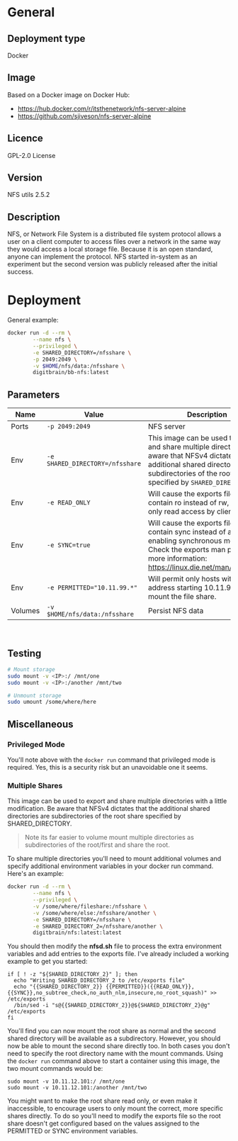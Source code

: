 # General

## Deployment type

Docker

## Image

Based on a Docker image on Docker Hub:

- https://hub.docker.com/r/itsthenetwork/nfs-server-alpine
- https://github.com/sjiveson/nfs-server-alpine

## Licence

GPL-2.0 License

## Version

NFS utils 2.5.2

## Description

NFS, or Network File System is a distributed file system protocol allows a user on a client computer to access files over a network in the same way they would access a local storage file. Because it is an open standard, anyone can implement the protocol. NFS started in-system as an experiment but the second version was publicly released after the initial success.

# Deployment

General example:

```sh
docker run -d --rm \
        --name nfs \
        --privileged \
        -e SHARED_DIRECTORY=/nfsshare \
        -p 2049:2049 \
        -v $HOME/nfs/data:/nfsshare \
        digitbrain/bb-nfs:latest
```

## Parameters

|Name|Value|Description|
|-|-|-|
|Ports|`-p 2049:2049`|NFS server|
|Env|`-e SHARED_DIRECTORY=/nfsshare`|This image can be used to export and share multiple directories. Be aware that NFSv4 dictates that the additional shared directories are subdirectories of the root share specified by `SHARED_DIRECTORY`.|
|Env|`-e READ_ONLY`|Will cause the exports file to contain ro instead of rw, allowing only read access by clients.|
|Env|`-e SYNC=true`|Will cause the exports file to contain sync instead of async, enabling synchronous mode. Check the exports man page for more information: https://linux.die.net/man/5/exports.|
|Env|`-e PERMITTED="10.11.99.*"`| Will permit only hosts with an IP address starting 10.11.99 to mount the file share.|
|Volumes|`-v $HOME/nfs/data:/nfsshare`|Persist NFS data|


<br>

## Testing

```sh
# Mount storage
sudo mount -v <IP>:/ /mnt/one
sudo mount -v <IP>:/another /mnt/two

# Unmount storage
sudo umount /some/where/here
```

## Miscellaneous

### Privileged Mode

You'll note above with the `docker run` command that privileged mode is required. Yes, this is a security risk but an unavoidable one it seems.

### Multiple Shares

This image can be used to export and share multiple directories with a little modification. Be aware that NFSv4 dictates that the additional shared directories are subdirectories of the root share specified by SHARED_DIRECTORY.

> Note its far easier to volume mount multiple directories as subdirectories of the root/first and share the root.

To share multiple directories you'll need to mount additional volumes and specify additional environment variables in your docker run command. Here's an example:

```sh
docker run -d --rm \
        --name nfs \
        --privileged \
        -v /some/where/fileshare:/nfsshare \
        -v /some/where/else:/nfsshare/another \
        -e SHARED_DIRECTORY=/nfsshare \
        -e SHARED_DIRECTORY_2=/nfsshare/another \
        digitbrain/nfs:latest:latest
```

You should then modify the **nfsd.sh** file to process the extra environment variables and add entries to the exports file. I've already included a working example to get you started:

```
if [ ! -z "${SHARED_DIRECTORY_2}" ]; then
  echo "Writing SHARED_DIRECTORY_2 to /etc/exports file"
  echo "{{SHARED_DIRECTORY_2}} {{PERMITTED}}({{READ_ONLY}},{{SYNC}},no_subtree_check,no_auth_nlm,insecure,no_root_squash)" >> /etc/exports
  /bin/sed -i "s@{{SHARED_DIRECTORY_2}}@${SHARED_DIRECTORY_2}@g" /etc/exports
fi
```

You'll find you can now mount the root share as normal and the second shared directory will be available as a subdirectory. However, you should now be able to mount the second share directly too. In both cases you don't need to specify the root directory name with the mount commands. Using the `docker run` command above to start a container using this image, the two mount commands would be:

```
sudo mount -v 10.11.12.101:/ /mnt/one
sudo mount -v 10.11.12.101:/another /mnt/two
```

You might want to make the root share read only, or even make it inaccessible, to encourage users to only mount the correct, more specific shares directly. To do so you'll need to modify the exports file so the root share doesn't get configured based on the values assigned to the PERMITTED or SYNC environment variables.
